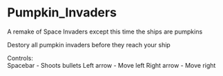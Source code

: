 # Pumpkin_Invaders

A remake of Space Invaders except this time the ships are pumpkins

Destory all pumpkin invaders before they reach your ship

Controls:<br/>
Spacebar - Shoots bullets
Left arrow - Move left
Right arrow - Move right
